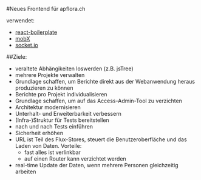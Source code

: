 #Neues Frontend für apflora.ch

verwendet:

- [react-boilerplate](https://github.com/mxstbr/react-boilerplate)
- [mobX](https://github.com/mobxjs/mobx)
- [socket.io](http://socket.io/)

##Ziele:

- veraltete Abhängikeiten loswerden (z.B. jsTree)
- mehrere Projekte verwalten
- Grundlage schaffen, um Berichte direkt aus der Webanwendung heraus produzieren zu können
- Berichte pro Projekt individualisieren
- Grundlage schaffen, um auf das Access-Admin-Tool zu verzichten
- Architektur modernisieren
- Unterhalt- und Erweiterbarkeit verbessern
- (Infra-)Struktur für Tests bereitstellen
- nach und nach Tests einführen
- Sicherheit erhöhen
- URL ist Teil des Flux-Stores, steuert die Benutzeroberfläche und das Laden von Daten. Vorteile:
  - fast alles ist verlinkbar
  - auf einen Router kann verzichtet werden
- real-time Update der Daten, wenn mehrere Personen gleichzeitig arbeiten
